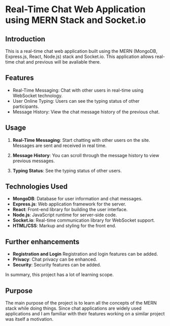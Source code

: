 # Real-Time Chat Web Application using MERN Stack and Socket.io

## Introduction

This is a real-time chat web application built using the MERN (MongoDB, Express.js, React, Node.js) stack and Socket.io. This application allows real-time chat and previous will be avaliable there.

## Features
- Real-Time Messaging: Chat with other users in real-time using WebSocket technology.
- User Online Typing: Users can see the typing status of other participants.
- Message History: View the chat message history of the previous chat.


## Usage

1. **Real-Time Messaging**: Start chatting with other users on the site. Messages are sent and received in real time.

2. **Message History**: You can scroll through the message history to view previous messages.

3. **Typing Status**: See the typing status of other users.


## Technologies Used

- **MongoDB**: Database for user information and chat messages.
- **Express.js**: Web application framework for the server.
- **React**: Front-end library for building the user interface.
- **Node.js**: JavaScript runtime for server-side code.
- **Socket.io**: Real-time communication library for WebSocket support.
- **HTML/CSS**: Markup and styling for the front end.

## Further enhancements 
- **Registration and Login** Registration and login features can be added.
- **Privacy**: Chat privacy can be enhanced.
- **Security**: Security features can be added.

In summary, this project has a lot of learning scope.

## Purpose 
The main purpose of the project is to learn all the concepts of the MERN stack while doing things. Since chat applications are widely used applications and I am familiar with their features working on a similar project was itself a motivation.

